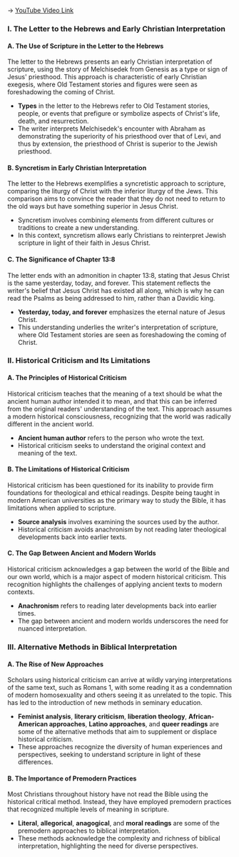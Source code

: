 -> [YouTube Video Link](https://www.youtube.com/watch?v=HC7-MEwQccE&list=PL279CFA55C51E75E0&index=22&pp=iAQB)

### I. The Letter to the Hebrews and Early Christian Interpretation
#### A. The Use of Scripture in the Letter to the Hebrews

The letter to the Hebrews presents an early Christian interpretation of scripture, using the story of Melchisedek from Genesis as a type or sign of Jesus' priesthood. This approach is characteristic of early Christian exegesis, where Old Testament stories and figures were seen as foreshadowing the coming of Christ.

- **Types** in the letter to the Hebrews refer to Old Testament stories, people, or events that prefigure or symbolize aspects of Christ's life, death, and resurrection.
- The writer interprets Melchisedek's encounter with Abraham as demonstrating the superiority of his priesthood over that of Levi, and thus by extension, the priesthood of Christ is superior to the Jewish priesthood.

#### B. Syncretism in Early Christian Interpretation

The letter to the Hebrews exemplifies a syncretistic approach to scripture, comparing the liturgy of Christ with the inferior liturgy of the Jews. This comparison aims to convince the reader that they do not need to return to the old ways but have something superior in Jesus Christ.

- Syncretism involves combining elements from different cultures or traditions to create a new understanding.
- In this context, syncretism allows early Christians to reinterpret Jewish scripture in light of their faith in Jesus Christ.

#### C. The Significance of Chapter 13:8

The letter ends with an admonition in chapter 13:8, stating that Jesus Christ is the same yesterday, today, and forever. This statement reflects the writer's belief that Jesus Christ has existed all along, which is why he can read the Psalms as being addressed to him, rather than a Davidic king.

- **Yesterday, today, and forever** emphasizes the eternal nature of Jesus Christ.
- This understanding underlies the writer's interpretation of scripture, where Old Testament stories are seen as foreshadowing the coming of Christ.

### II. Historical Criticism and Its Limitations
#### A. The Principles of Historical Criticism

Historical criticism teaches that the meaning of a text should be what the ancient human author intended it to mean, and that this can be inferred from the original readers' understanding of the text. This approach assumes a modern historical consciousness, recognizing that the world was radically different in the ancient world.

- **Ancient human author** refers to the person who wrote the text.
- Historical criticism seeks to understand the original context and meaning of the text.

#### B. The Limitations of Historical Criticism

Historical criticism has been questioned for its inability to provide firm foundations for theological and ethical readings. Despite being taught in modern American universities as the primary way to study the Bible, it has limitations when applied to scripture.

- **Source analysis** involves examining the sources used by the author.
- Historical criticism avoids anachronism by not reading later theological developments back into earlier texts.

#### C. The Gap Between Ancient and Modern Worlds

Historical criticism acknowledges a gap between the world of the Bible and our own world, which is a major aspect of modern historical criticism. This recognition highlights the challenges of applying ancient texts to modern contexts.

- **Anachronism** refers to reading later developments back into earlier times.
- The gap between ancient and modern worlds underscores the need for nuanced interpretation.

### III. Alternative Methods in Biblical Interpretation
#### A. The Rise of New Approaches

Scholars using historical criticism can arrive at wildly varying interpretations of the same text, such as Romans 1, with some reading it as a condemnation of modern homosexuality and others seeing it as unrelated to the topic. This has led to the introduction of new methods in seminary education.

- **Feminist analysis**, **literary criticism**, **liberation theology**, **African-American approaches**, **Latino approaches**, and **queer readings** are some of the alternative methods that aim to supplement or displace historical criticism.
- These approaches recognize the diversity of human experiences and perspectives, seeking to understand scripture in light of these differences.

#### B. The Importance of Premodern Practices

Most Christians throughout history have not read the Bible using the historical critical method. Instead, they have employed premodern practices that recognized multiple levels of meaning in scripture.

- **Literal**, **allegorical**, **anagogical**, and **moral readings** are some of the premodern approaches to biblical interpretation.
- These methods acknowledge the complexity and richness of biblical interpretation, highlighting the need for diverse perspectives.
